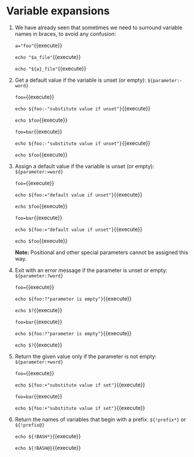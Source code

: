 # Variable expansions

1. We have already seen that sometimes we need to surround variable
   names in braces, to avoid any confusion:
   
   `a="foo"`{{execute}}
   
   `echo "$a_file"`{{execute}}
   
   `echo "${a}_file"`{{execute}}

2. Get a default value if the variable is unset (or empty):
   `${parameter:-word}`

   `foo=`{{execute}}
   
   `echo ${foo:-"substitute value if unset"}`{{execute}}
   
   `echo $foo`{{execute}}
   
   `foo=bar`{{execute}}
   
   `echo ${foo:-"substitute value if unset"}`{{execute}}
   
   `echo $foo`{{execute}}

3. Assign a default value if the variable is unset (or empty):
   `${parameter:=word}`

   `foo=`{{execute}}
   
   `echo ${foo:="default value if unset"}`{{execute}}
   
   `echo $foo`{{execute}}
   
   `foo=bar`{{execute}}
   
   `echo ${foo:="default value if unset"}`{{execute}}

   `echo $foo`{{execute}}
   
   **Note:** Positional and other special parameters cannot be
   assigned this way.

4. Exit with an error message if the parameter is unset or empty:
   `${parameter:?word}`
   
   `foo=`{{execute}}
   
   `echo ${foo:?"parameter is empty"}`{{execute}}
   
   `echo $?`{{execute}}
   
   `foo=bar`{{execute}}
   
   `echo ${foo:?"parameter is empty"}`{{execute}}
   
   `echo $?`{{execute}}
   
5. Return the given value only if the parameter is not empty:
   `${parameter:+word}`

   `foo=`{{execute}}
   
   `echo ${foo:+"substitute value if set"}`{{execute}}
   
   `foo=bar`{{execute}}
   
   `echo ${foo:+"substitute value if set"}`{{execute}}
   
6. Return the names of variables that begin with a prefix:
   `${!prefix*}` or `${!prefix@}`
   
   `echo ${!BASH*}`{{execute}}

   `echo ${!BASH@}`{{execute}}
